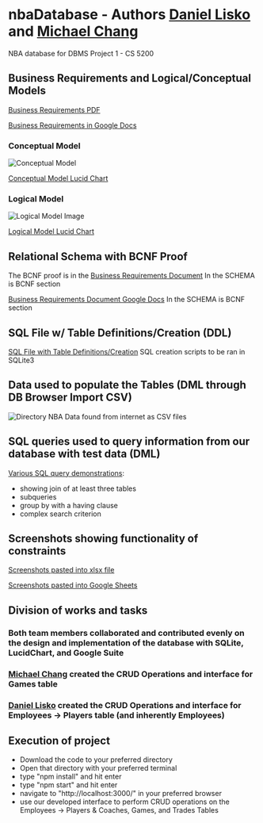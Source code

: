 # nbaDatabase - Authors [Daniel Lisko](https://github.com/djlisko01) and [Michael Chang](https://github.com/michaelchang106)

NBA database for DBMS Project 1 - CS 5200

## Business Requirements and Logical/Conceptual Models

[Business Requirements PDF](./models_and_bus_reqs/Business_Requirements_and_Models_and_BCNF.pdf)

[Business Requirements in Google Docs](https://docs.google.com/document/d/13wTtEmC-XXSWzubHSJDg0rDB8sXb62t-KJJM-X4vpMg/edit?usp=sharing)

### Conceptual Model

![Conceptual Model](./models_and_bus_reqs/NBA2021-2022_Conceptual_Model_CS5200.png)

[Conceptual Model Lucid Chart](https://lucid.app/lucidchart/728904b6-3eac-41ee-9c80-cc89d811dc4c/edit?viewport_loc=-449%2C-71%2C3131%2C1496%2C0_0&invitationId=inv_bc674f57-3cb0-483b-8c06-247711741271)

### Logical Model

![Logical Model Image](./models_and_bus_reqs/NBA2021-2022_Logical_Model_CS5200.png)

[Logical Model Lucid Chart](https://lucid.app/lucidchart/f8b731fe-7480-4e96-b786-84ca747ef028/edit?viewport_loc=-303%2C16%2C2219%2C1012%2C0_0&invitationId=inv_b1efe1a2-5c17-497c-80c0-568e9ae0d801)

## Relational Schema with BCNF Proof

The BCNF proof is in the [Business Requirements Document](./models_and_bus_reqs/Business_Requirements_and_Models_and_BCNF.pdf)
In the SCHEMA is BCNF section

[Business Requirements Document Google Docs](https://docs.google.com/document/d/13wTtEmC-XXSWzubHSJDg0rDB8sXb62t-KJJM-X4vpMg/edit?usp=sharing)
In the SCHEMA is BCNF section

## SQL File w/ Table Definitions/Creation (DDL)

[SQL File with Table Definitions/Creation](./database/nba-database.sql)
SQL creation scripts to be ran in SQLite3

## Data used to populate the Tables (DML through DB Browser Import CSV)

![Directory NBA Data found from internet as CSV files](./data)

## SQL queries used to query information from our database with test data (DML)

[Various SQL query demonstrations](./database/sql_queries.sql):

- showing join of at least three tables
- subqueries
- group by with a having clause
- complex search criterion

## Screenshots showing functionality of constraints

[Screenshots pasted into xlsx file](./database/Constraint_Screen_Shots.xlsx)

[Screenshots pasted into Google Sheets](https://docs.google.com/spreadsheets/d/1euBu5pVi-Z4aii9Y-7CNDByd4slmUOYCvw8Q6XpOylI/edit?usp=sharing)

## Division of works and tasks

### Both team members collaborated and contributed evenly on the design and implementation of the database with SQLite, LucidChart, and Google Suite

### [Michael Chang](https://github.com/michaelchang106) created the CRUD Operations and interface for Games table

### [Daniel Lisko](https://github.com/djlisko01) created the CRUD Operations and interface for Employees -> Players table (and inherently Employees)

## Execution of project

- Download the code to your preferred directory
- Open that directory with your preferred terminal
- type "npm install" and hit enter
- type "npm start" and hit enter
- navigate to "http://localhost:3000/" in your preferred browser
- use our developed interface to perform CRUD operations on the Employees -> Players & Coaches, Games, and Trades Tables
